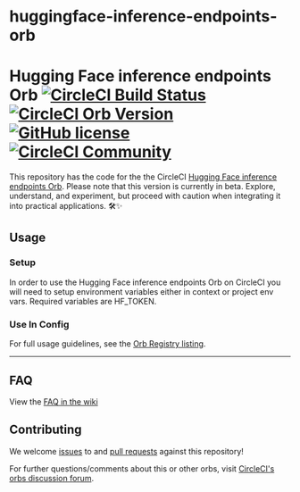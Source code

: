 # huggingface-inference-endpoints-orb

# Hugging Face inference endpoints Orb [![CircleCI Build Status](https://circleci.com/gh/CircleCI-Public/huggingface-inference-endpoints-orb.svg?style=shield "CircleCI Build Status")](https://circleci.com/gh/CircleCI-Public/huggingface-inference-endpoints-orb) [![CircleCI Orb Version](https://badges.circleci.com/orbs/circleci/huggingface-inference-endpoints.svg)](https://circleci.com/orbs/registry/orb/circleci/huggingface-inference-endpoints) [![GitHub license](https://img.shields.io/badge/license-MIT-blue.svg)](https://raw.githubusercontent.com/circleci-public/huggingface-inference-endpoints-orb/main/LICENSE) [![CircleCI Community](https://img.shields.io/badge/community-CircleCI%20Discuss-343434.svg)](https://discuss.circleci.com/c/ecosystem/orbs)

This repository has the code for the the CircleCI [Hugging Face inference endpoints Orb](https://github.com/CircleCI-Public/huggingface-inference-endpoints-orb). Please note that this version is currently in beta. Explore, understand, and experiment, but proceed with caution when integrating it into practical applications. 🛠✨

## Usage

### Setup

In order to use the Hugging Face inference endpoints Orb on CircleCI you will need to setup environment variables either in context or project env vars. Required variables are HF_TOKEN.

### Use In Config

For full usage guidelines, see the [Orb Registry listing](http://circleci.com/orbs/registry/orb/circleci/huggingface-inference-endpoints).

---

## FAQ

View the [FAQ in the wiki](https://github.com/CircleCI-Public/huggingface-inference-endpoints-orb/wiki/FAQ)

## Contributing

We welcome [issues](https://github.com/CircleCI-Public/huggingface-inference-endpoints-orb/issues) to and [pull requests](https://github.com/CircleCI-Public/huggingface-inference-endpoints-orb/pulls) against this repository!

For further questions/comments about this or other orbs, visit [CircleCI's orbs discussion forum](https://discuss.circleci.com/c/orbs).
